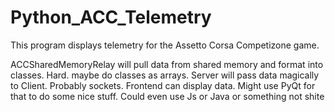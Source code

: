 # Python_ACC_Telemetry

This program displays telemetry for the Assetto Corsa Competizone game. 

ACCSharedMemoryRelay will pull data from shared memory and format into classes. Hard. maybe do classes as arrays.
Server will pass data magically to Client. Probably sockets.
Frontend can display data. Might use PyQt for that to do some nice stuff. Could even use Js or Java or something not shite
